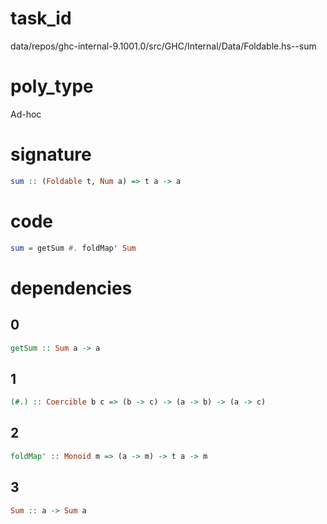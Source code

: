 
# task_id
data/repos/ghc-internal-9.1001.0/src/GHC/Internal/Data/Foldable.hs--sum

# poly_type
Ad-hoc

# signature
```haskell
sum :: (Foldable t, Num a) => t a -> a
```   

# code
```haskell
sum = getSum #. foldMap' Sum
```

# dependencies
## 0
```haskell
getSum :: Sum a -> a
```
## 1
```haskell
(#.) :: Coercible b c => (b -> c) -> (a -> b) -> (a -> c)
```
## 2
```haskell
foldMap' :: Monoid m => (a -> m) -> t a -> m
```
## 3
```haskell
Sum :: a -> Sum a
```